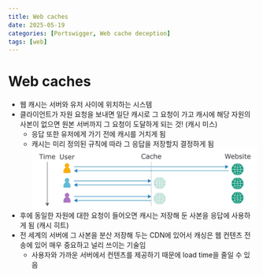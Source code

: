 ```yaml
---
title: Web caches
date: 2025-05-19
categories: [Portswigger, Web cache deception]
tags: [web]
---
```


# Web caches

- 웹 캐시는 서버와 유저 사이에 위치하는 시스템
- 클라이언트가 자원 요청을 보내면 일단 캐시로 그 요청이 가고 캐시에 해당 자원의 사본이 없으면 원본 서버까지 그 요청이 도달하게 되는 것! (캐시 미스)
	- 응답 또한 유저에게 가기 전에 캐시를 거치게 됨
	- 캐시는 미리 정의된 규칙에 따라 그 응답을 저장할지 결정하게 됨
![](assets/images/posts/2025-08-10-Web%20caches/2b28d9484bcb42eef4d31ad8a3e57da1_MD5.jpeg)
- 후에 동일한 자원에 대한 요청이 들어오면 캐시는 저장해 둔 사본을 응답에 사용하게 됨 (캐시 히트)
- 전 세계의 서버에 그 사본을 분산 저장해 두는 CDN에 있어서 캐싱은 웹 컨텐츠 전송에 있어 매우 중요하고 널리 쓰이는 기술임
	- 사용자와 가까운 서버에서 컨텐츠를 제공하기 때문에 load time을 줄일 수 있음